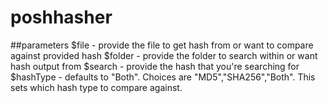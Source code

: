 # poshhasher

##parameters
$file - provide the file to get hash from or want to compare against provided hash
$folder - provide the folder to search within or want hash output from
$search - provide the hash that you're searching for
$hashType - defaults to "Both". Choices are "MD5","SHA256","Both". This sets which hash type to compare against.

